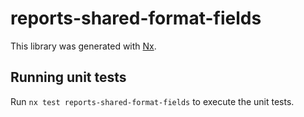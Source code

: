 # reports-shared-format-fields

This library was generated with [Nx](https://nx.dev).

## Running unit tests

Run `nx test reports-shared-format-fields` to execute the unit tests.
